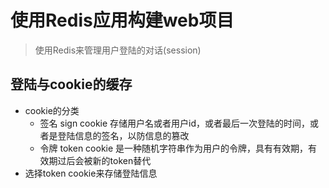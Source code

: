# 使用Redis应用构建web项目
> 使用Redis来管理用户登陆的对话(session)

## 登陆与cookie的缓存

  - cookie的分类
    * 签名 sign cookie  存储用户名或者用户id，或者最后一次登陆的时间，或者是登陆信息的签名，以防信息的篡改
    * 令牌 token cookie 是一种随机字符串作为用户的令牌，具有有效期，有效期过后会被新的token替代
  - 选择token cookie来存储登陆信息
## 
